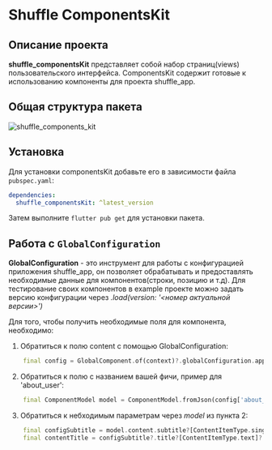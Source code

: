 # Shuffle ComponentsKit

## Описание проекта

**shuffle_componentsKit** представляет собой набор страниц(views) пользовательского интерфейса. ComponentsKit содержит готовые к использованию компоненты для проекта shuffle_app.

## Общая структура пакета
![shuffle_components_kit](https://github.com/shuffle-app/shuffle_componentskit/assets/101862863/62f048fe-8cdd-49d8-87a9-358ba5fca390)
## Установка

Для установки componentsKit добавьте его в зависимости файла `pubspec.yaml`:

```yaml
dependencies:
  shuffle_componentsKit: ^latest_version
```

Затем выполните `flutter pub get` для установки пакета.

## Работа с `GlobalConfiguration` 
**GlobalConfiguration** - это инструмент для работы с конфигурацией приложения shuffle_app, он позволяет обрабатывать и предоставлять необходимые данные для компонентов(строки, позицию и т.д). Для тестирование своих компонентов в example проекте можно задать версию конфигурации через _.load(version: '<номер актуальной версии>')_

Для того, чтобы получить необходимые поля для компонента, необходимо:

1. Обратиться к полю content с помощью GlobalConfiguration:
```dart
    final config = GlobalComponent.of(context)?.globalConfiguration.appConfig.content ?? GlobalConfiguration().appConfig.content;
```
2. Обратиться к полю с названием вашей фичи, пример для 'about_user':
```dart
    final ComponentModel model = ComponentModel.fromJson(config['about_user']);
```
3. Обратиться к небходимым параметрам через _model_ из пункта 2:
```dart
    final configSubtitle = model.content.subtitle?[ContentItemType.singleSelect];
    final contentTitle = configSubtitle?.title?[ContentItemType.text]?.properties?.keys.first;
```

